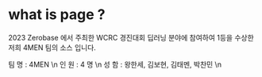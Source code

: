 # what is page ?
2023 Zerobase 에서 주최한 WCRC 경진대회 딥러닝 분야에 참여하여 1등을 수상한 저희 4MEN 팀의 소스 입니다.

팀 명 : 4MEN \n
인 원 : 4 명 \n
성 함 : 왕한세, 김보현, 김태멘, 박찬민 \n




# 
